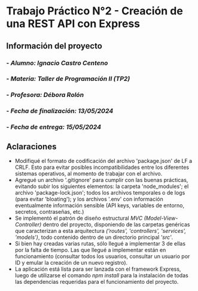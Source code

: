 # Trabajo Práctico N°2 - Creación de una REST API con Express

## Información del proyecto

### - _Alumno: Ignacio Castro Centeno_

### - _Materia: Taller de Programación II (TP2)_

### - _Profesora: Débora Rolón_

### - _Fecha de finalización: 13/05/2024_

### - _Fecha de entrega: 15/05/2024_

## Aclaraciones

- Modifiqué el formato de codificación del archivo 'package.json' de LF a CRLF. Esto para evitar posibles incompatibilidades entre los diferentes sistemas operativos, al momento de trabajar con el archivo.
- Agregué un archivo '.gitignore' para cumplir con las buenas prácticas, evitando subir los siguientes elementos: la carpeta 'node_modules'; el archivo 'package-lock.json'; todos los archivos temporales o de logs (para evitar 'bloating'); y los archivos '.env' con información eventualmente información sensible (API keys, variables de entorno, secretos, contraseñas, etc.)
- Se implementó el patrón de diseño estructural _MVC (Model-View-Controller)_ dentro del proyecto, disponiendo de las carpetas genéricas que caracterizan a esta arquitectura _('routes', 'controllers', 'services', 'models')_, todo contenido dentro de un directorio principal _'src'_.
- Si bien hay creadas varias rutas, sólo llegué a implementar 3 de ellas por la falta de tiempo. Las que llegué a implementar están en funcionamiento (consultar todos los usuarios, consultar un usuario por ID y emular la creación de un nuevo registro).
- La aplicación está lista para ser lanzada con el framework Express, luego de utilizarse el comando _npm install_ para la instalación de todas las dependencias requeridas para el funcionamiento del proyecto.
